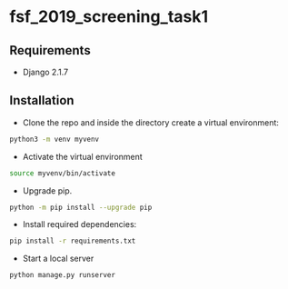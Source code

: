 # fsf_2019_screening_task1

## Requirements

- Django 2.1.7

## Installation

- Clone the repo and inside the directory create a virtual environment:

```bash
python3 -m venv myvenv
```

- Activate the virtual environment

```bash
source myvenv/bin/activate
```

- Upgrade pip.

```bash
python -m pip install --upgrade pip
```

- Install required dependencies:

```bash
pip install -r requirements.txt
```

- Start a local server

```bash
python manage.py runserver
```
